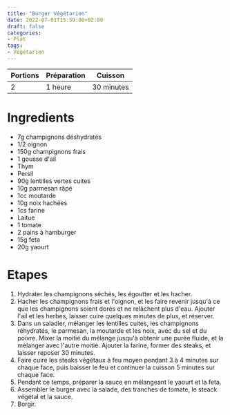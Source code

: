 ```yaml
---
title: "Burger Végétarien"
date: 2022-07-01T15:59:00+02:00
draft: false
categories:
- Plat
tags:
- Végétarien
---
```


| Portions | Préparation | Cuisson    |
|----------|-------------|------------|
| 2        | 1 heure     | 30 minutes |

# Ingredients

- 7g champignons déshydratés
- 1/2 oignon
- 150g champignons frais
- 1 gousse d'ail
- Thym
- Persil
- 90g lentilles vertes cuites
- 10g parmesan râpé
- 1cc moutarde
- 10g noix hachées
- 1cs farine
- Laitue
- 1 tomate
- 2 pains à hamburger
- 15g feta
- 20g yaourt

# Etapes

1) Hydrater les champignons séchés, les égoutter et les hacher.
2) Hacher les champignons frais et l'oignon, et les faire revenir jusqu'à ce que les champignons soient dorés et ne relâchent plus d'eau. Ajouter l'ail et les herbes, laisser cuire quelques minutes de plus, et réserver.
3) Dans un saladier, mélanger les lentilles cuites, les champignons réhydratés, le parmesan, la moutarde et les noix, avec du sel et du poivre. Mixer la moitié du mélange jusqu'à obtenir une purée fluide, et la mélanger avec l'autre moitié. Ajouter la farine, former des steaks, et laisser reposer 30 minutes.
4) Faire cuire les steaks végétaux à feu moyen pendant 3 à 4 minutes sur chaque face, puis baisser le feu et continuer la cuisson 5 minutes sur chaque face.
5) Pendant ce temps, préparer la sauce en mélangeant le yaourt et la feta.
6) Assembler le burger avec la salade, des tranches de tomate, le steack végétal et la sauce.
7) Borgir.
